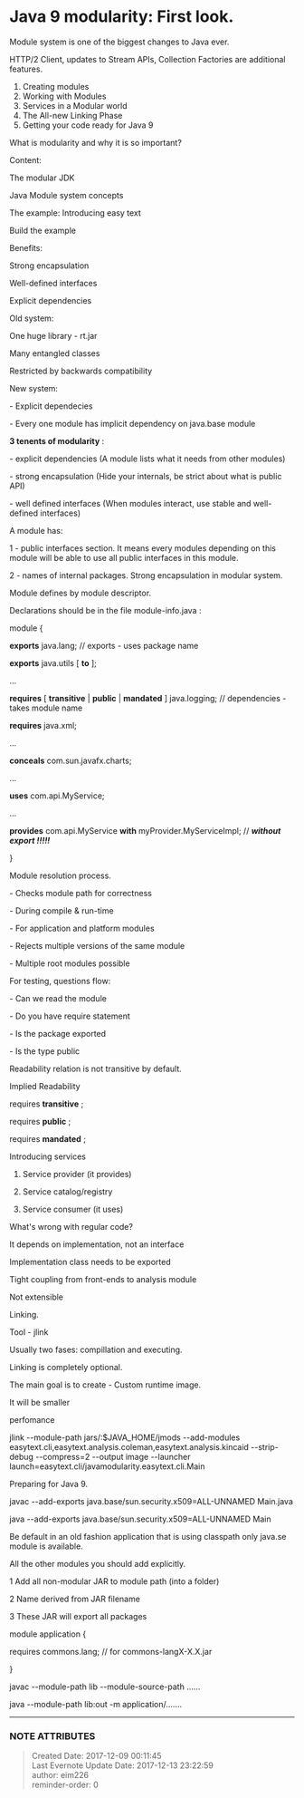 # Java 9 modularity: First look.

Module system is one of the biggest changes to Java ever.

HTTP/2 Client, updates to Stream APIs, Collection Factories are additional
features.

  

  1. Creating modules
  2. Working with Modules
  3. Services in a Modular world
  4. The All-new Linking Phase
  5. Getting your code ready for Java 9

  

What is modularity and why it is so important?

  

Content:

The modular JDK

Java Module system concepts

The example: Introducing easy text

Build the example

  

Benefits:

Strong encapsulation

Well-defined interfaces

Explicit dependencies

  

Old system:

One huge library - rt.jar

Many entangled classes

Restricted by backwards compatibility

  

New system:

\- Explicit dependecies

\- Every one module has implicit dependency on java.base module

  

 **3 tenents of modularity** :

\- explicit dependencies (A module lists what it needs from other modules)

\- strong encapsulation (Hide your internals, be strict about what is public
API)

\- well defined interfaces (When modules interact, use stable and well-defined
interfaces)

  

A module has:

1 - public interfaces section. It means every modules depending on this module
will be able to use all public interfaces in this module.

2 - names of internal packages. Strong encapsulation in modular system.

  

  

Module defines by module descriptor.

Declarations should be in the file module-info.java :

module <name > {

**exports** java.lang; // exports - uses package name

**exports** java.utils [ **to** <module name>];

...

**requires** [ **transitive** | **public** | **mandated** ] java.logging; //
dependencies - takes module name

**requires** java.xml;

...

**conceals** com.sun.javafx.charts;

...

**uses** com.api.MyService;

...

**provides** com.api.MyService **with** myProvider.MyServiceImpl; //
_**without export !!!!!**_

}

  

Module resolution process.

\- Checks module path for correctness

\- During compile & run-time

\- For application and platform modules

\- Rejects multiple versions of the same module

\- Multiple root modules possible

  

For testing, questions flow:

\- Can we read the module

\- Do you have require statement

\- Is the package exported

\- Is the type public

  

  

Readability relation is not transitive by default.

  

Implied Readability

requires **transitive** <module name>;

requires **public** <module name>;

requires **mandated** <module name>;

  

Introducing services

1) Service provider (it provides)

2) Service catalog/registry

3) Service consumer (it uses)

  

What's wrong with regular code?

It depends on implementation, not an interface

Implementation class needs to be exported

Tight coupling from front-ends to analysis module

Not extensible

  

  

Linking.

  

Tool - jlink

Usually two fases: compillation and executing.

Linking is completely optional.

  

The main goal is to create - Custom runtime image.

It will be smaller

perfomance

  

jlink --module-path jars/:$JAVA_HOME/jmods --add-modules
easytext.cli,easytext.analysis.coleman,easytext.analysis.kincaid --strip-debug
--compress=2 --output image --launcher
launch=easytext.cli/javamodularity.easytext.cli.Main

  

  

Preparing for Java 9.

  

javac --add-exports java.base/sun.security.x509=ALL-UNNAMED Main.java

java --add-exports java.base/sun.security.x509=ALL-UNNAMED Main

  

Be default in an old fashion application that is using classpath only java.se
module is available.

All the other modules you should add explicitly.

  

1 Add all non-modular JAR to module path (into a folder)

2 Name derived from JAR filename

3 These JAR will export all packages

  

module application {

requires commons.lang; // for commons-langX-X.X.jar

}

  

javac --module-path lib --module-source-path ......

java --module-path lib:out -m application/.......

  

  


---
### NOTE ATTRIBUTES
>Created Date: 2017-12-09 00:11:45  
>Last Evernote Update Date: 2017-12-13 23:22:59  
>author: eim226  
>reminder-order: 0  